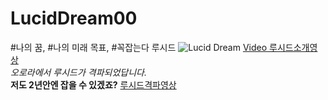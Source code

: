 # LucidDream00
 #나의 꿈, #나의 미래 목표, #꼭잡는다 루시드  ![Lucid Dream](https://i.ytimg.com/vi/D39UobLJMDQ/maxresdefault.jpg)
[Video 루시드소개영상](https://youtu.be/79aP3Vkc7Vw)  
*오로라에서 루시드가 격파되었답니다.*  
**저도 2년안엔 잡을 수 있겠죠?**
[루시드격파영상](https://youtu.be/fuVkD--hwTo)
